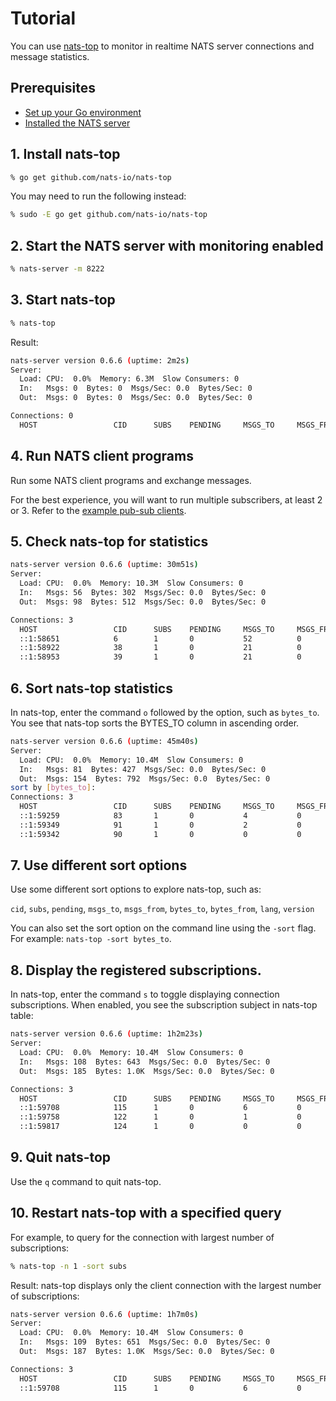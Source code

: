 # Tutorial

You can use [nats-top](https://github.com/nats-io/nats-top) to monitor in realtime NATS server connections and message statistics.

## Prerequisites

* [Set up your Go environment](https://golang.org/doc/install)
* [Installed the NATS server](../../nats-server/installation.md)

## 1. Install nats-top

```bash
% go get github.com/nats-io/nats-top
```

You may need to run the following instead:

```bash
% sudo -E go get github.com/nats-io/nats-top
```

## 2. Start the NATS server with monitoring enabled

```bash
% nats-server -m 8222
```

## 3. Start nats-top

```bash
% nats-top
```

Result:

```bash
nats-server version 0.6.6 (uptime: 2m2s)
Server:
  Load: CPU:  0.0%  Memory: 6.3M  Slow Consumers: 0
  In:   Msgs: 0  Bytes: 0  Msgs/Sec: 0.0  Bytes/Sec: 0
  Out:  Msgs: 0  Bytes: 0  Msgs/Sec: 0.0  Bytes/Sec: 0

Connections: 0
  HOST                 CID      SUBS    PENDING     MSGS_TO     MSGS_FROM   BYTES_TO    BYTES_FROM  LANG     VERSION
```

## 4. Run NATS client programs

Run some NATS client programs and exchange messages.

For the best experience, you will want to run multiple subscribers, at least 2 or 3. Refer to the [example pub-sub clients](../../nats-server/clients.md).

## 5. Check nats-top for statistics

```bash
nats-server version 0.6.6 (uptime: 30m51s)
Server:
  Load: CPU:  0.0%  Memory: 10.3M  Slow Consumers: 0
  In:   Msgs: 56  Bytes: 302  Msgs/Sec: 0.0  Bytes/Sec: 0
  Out:  Msgs: 98  Bytes: 512  Msgs/Sec: 0.0  Bytes/Sec: 0

Connections: 3
  HOST                 CID      SUBS    PENDING     MSGS_TO     MSGS_FROM   BYTES_TO    BYTES_FROM  LANG     VERSION
  ::1:58651            6        1       0           52          0           260         0           go       1.1.0
  ::1:58922            38       1       0           21          0           105         0           go       1.1.0
  ::1:58953            39       1       0           21          0           105         0           go       1.1.0
```

## 6. Sort nats-top statistics

In nats-top, enter the command `o` followed by the option, such as `bytes_to`. You see that nats-top sorts the BYTES\_TO column in ascending order.

```bash
nats-server version 0.6.6 (uptime: 45m40s)
Server:
  Load: CPU:  0.0%  Memory: 10.4M  Slow Consumers: 0
  In:   Msgs: 81  Bytes: 427  Msgs/Sec: 0.0  Bytes/Sec: 0
  Out:  Msgs: 154  Bytes: 792  Msgs/Sec: 0.0  Bytes/Sec: 0
sort by [bytes_to]:
Connections: 3
  HOST                 CID      SUBS    PENDING     MSGS_TO     MSGS_FROM   BYTES_TO    BYTES_FROM  LANG     VERSION
  ::1:59259            83       1       0           4           0           20          0           go       1.1.0
  ::1:59349            91       1       0           2           0           10          0           go       1.1.0
  ::1:59342            90       1       0           0           0           0           0           go       1.1.0
```

## 7. Use different sort options

Use some different sort options to explore nats-top, such as:

`cid`, `subs`, `pending`, `msgs_to`, `msgs_from`, `bytes_to`, `bytes_from`, `lang`, `version`

You can also set the sort option on the command line using the `-sort` flag. For example: `nats-top -sort bytes_to`.

## 8. Display the registered subscriptions.

In nats-top, enter the command `s` to toggle displaying connection subscriptions. When enabled, you see the subscription subject in nats-top table:

```bash
nats-server version 0.6.6 (uptime: 1h2m23s)
Server:
  Load: CPU:  0.0%  Memory: 10.4M  Slow Consumers: 0
  In:   Msgs: 108  Bytes: 643  Msgs/Sec: 0.0  Bytes/Sec: 0
  Out:  Msgs: 185  Bytes: 1.0K  Msgs/Sec: 0.0  Bytes/Sec: 0

Connections: 3
  HOST                 CID      SUBS    PENDING     MSGS_TO     MSGS_FROM   BYTES_TO    BYTES_FROM  LANG     VERSION SUBSCRIPTIONS
  ::1:59708            115      1       0           6           0           48          0           go       1.1.0   foo.bar
  ::1:59758            122      1       0           1           0           8           0           go       1.1.0   foo
  ::1:59817            124      1       0           0           0           0           0           go       1.1.0   foo
```

## 9. Quit nats-top

Use the `q` command to quit nats-top.

## 10. Restart nats-top with a specified query

For example, to query for the connection with largest number of subscriptions:

```bash
% nats-top -n 1 -sort subs
```

Result: nats-top displays only the client connection with the largest number of subscriptions:

```bash
nats-server version 0.6.6 (uptime: 1h7m0s)
Server:
  Load: CPU:  0.0%  Memory: 10.4M  Slow Consumers: 0
  In:   Msgs: 109  Bytes: 651  Msgs/Sec: 0.0  Bytes/Sec: 0
  Out:  Msgs: 187  Bytes: 1.0K  Msgs/Sec: 0.0  Bytes/Sec: 0

Connections: 3
  HOST                 CID      SUBS    PENDING     MSGS_TO     MSGS_FROM   BYTES_TO    BYTES_FROM  LANG     VERSION
  ::1:59708            115      1       0           6           0           48          0           go       1.1.0
```

